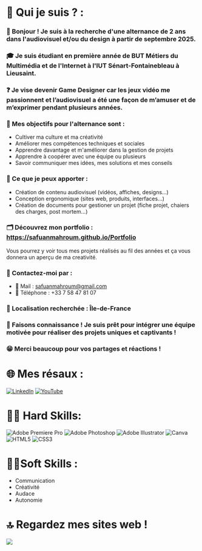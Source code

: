 # 💫 Qui je suis ? :

### 👋 Bonjour ! Je suis à la recherche d'une alternance de 2 ans dans l'audiovisuel et/ou du design à partir de septembre 2025.

### 🎓 Je suis étudiant en première année de BUT Métiers du Multimédia et de l'Internet à l'IUT Sénart-Fontainebleau à Lieusaint.

### ❓ Je vise devenir Game Designer car les jeux vidéo me passionnent et l’audiovisuel a été une façon de m’amuser et de m’exprimer pendant plusieurs années.

### 📌 Mes objectifs pour l'alternance sont :
- Cultiver ma culture et ma créativité
- Améliorer mes compétences techniques et sociales
- Apprendre davantage et m'améliorer dans la gestion de projets
- Apprendre à coopérer avec une équipe ou plusieurs
- Savoir communiquer mes idées, mes solutions et mes conseils

### 💼 Ce que je peux apporter :
- Création de contenu audiovisuel (vidéos, affiches, designs...)
- Conception ergonomique (sites web, produits, interfaces...)
- Création de documents pour gestioner un projet (fiche projet, chaiers des charges, post mortem...)

### 🗂️ Découvrez mon portfolio : https://safuanmahroum.github.io/Portfolio
Vous pourrez y voir tous mes projets réalisés au fil des années et ça vous donnera un aperçu de ma creativité.

### 📩 Contactez-moi par :
- 📧 Mail : safuanmahroum@gmail.com
- 📱 Téléphone : +33 7 58 47 81 07

### 📍 Localisation recherchée : Île-de-France

### 🤝 Faisons connaissance ! Je suis prêt pour intégrer une équipe motivée pour réaliser des projets uniques et captivants !

### 😁 Merci beaucoup pour vos partages et réactions !

# 🌐 Mes résaux :
[![LinkedIn](https://img.shields.io/badge/LinkedIn-%230077B5.svg?logo=linkedin&logoColor=white)](https://linkedin.com/in/SafuanMahroum) [![YouTube](https://img.shields.io/badge/YouTube-%23FF0000.svg?logo=YouTube&logoColor=white)](https://youtube.com/@ThePanterSwit) 

# 👨‍💻 Hard Skills:
![Adobe Premiere Pro](https://img.shields.io/badge/Adobe%20Premiere%20Pro-9999FF.svg?style=for-the-badge&logo=Adobe%20Premiere%20Pro&logoColor=white) ![Adobe Photoshop](https://img.shields.io/badge/adobe%20photoshop-%2331A8FF.svg?style=for-the-badge&logo=adobe%20photoshop&logoColor=white) ![Adobe Illustrator](https://img.shields.io/badge/adobe%20illustrator-%23FF9A00.svg?style=for-the-badge&logo=adobe%20illustrator&logoColor=white) ![Canva](https://img.shields.io/badge/Canva-%2300C4CC.svg?style=for-the-badge&logo=Canva&logoColor=white) ![HTML5](https://img.shields.io/badge/html5-%23E34F26.svg?style=for-the-badge&logo=html5&logoColor=white) ![CSS3](https://img.shields.io/badge/css3-%231572B6.svg?style=for-the-badge&logo=css3&logoColor=white)

# 👨‍🎓Soft Skills :
- Communication
- Créativité
- Audace
- Autonomie

# 🔝 Regardez mes sites web !
![](https://github-contributor-stats.vercel.app/api?username=SafuanMahroum&limit=5&theme=tokyonight&combine_all_yearly_contributions=true)
